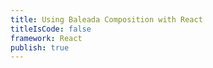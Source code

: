 ```yaml
---
title: Using Baleada Composition with React
titleIsCode: false
framework: React
publish: true
---
```

